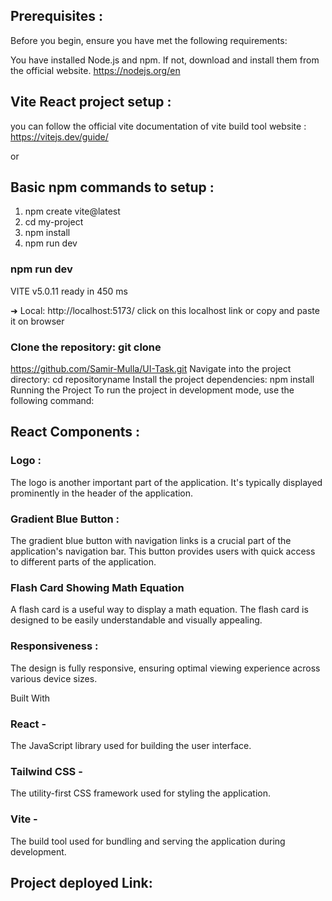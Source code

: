 ## Prerequisites :

Before you begin, ensure you have met the following requirements:

You have installed Node.js and npm. If not, download and install them from the official website.
https://nodejs.org/en

## Vite React project setup :

you can follow the official vite documentation of vite build tool website : https://vitejs.dev/guide/

or

## Basic npm commands to setup :

1. npm create vite@latest
2. cd my-project
3. npm install
4. npm run dev

### npm run dev

VITE v5.0.11 ready in 450 ms

➜ Local: http://localhost:5173/
click on this localhost link or copy and paste it on browser


### Clone the repository: git clone

https://github.com/Samir-Mulla/UI-Task.git
Navigate into the project directory: cd repositoryname
Install the project dependencies: npm install
Running the Project
To run the project in development mode, use the following command:



## React Components :

### Logo :

The logo is another important part of the application. It's typically displayed prominently in the header of the application.

### Gradient Blue Button :
The gradient blue button with navigation links is a crucial part of the application's navigation bar. This button provides users with quick access to different parts of the application.

### Flash Card Showing Math Equation

A flash card is a useful way to display a math equation. The flash card is designed to be easily understandable and visually appealing.

### Responsiveness :

The design is fully responsive, ensuring optimal viewing experience across various device sizes.

Built With

### React -

The JavaScript library used for building the user interface.

### Tailwind CSS -

The utility-first CSS framework used for styling the application.

### Vite -

The build tool used for bundling and serving the application during development.

## Project deployed Link:
 <!-- https://samir-mulla.github.io/UI-Task/ -->

